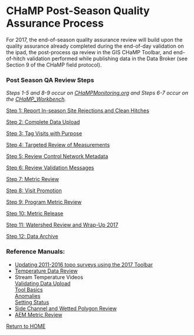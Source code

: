 # CHaMP Post-Season Quality Assurance Process 



For 2017, the end-of-season quality assurance review will
build upon the quality assurance already completed during the end-of-day
validation on the ipad, the post-process qa review in the GIS CHaMP Toolbar,
and end-of-hitch validation performed while publishing data in the Data Broker
(see Section 9 of the CHaMP field protocol). 



### Post Season QA Review Steps

*Steps 1-5 and 8-9 occur on [CHaMPMonitoring.org](www.champmonitoring.org) and Steps 6-7 occur on the [CHaMP_Workbench](http://workbench.northarrowresearch.com/).*  

[Step 1: Report In-season Site Rejections and Clean Hitches](QA_SiteRejections_CleanHitches.md)

[Step 2:  Complete Data Upload](QA_DataUpload.md)

[Step 3: Tag Visits with Purpose](QA_VisitTags.md)

[Step 4: Targeted Review of Measurements](QA_ReviewMeasurements.md)

[Step 5: Review Control Network Metadata](QA_ControlNetworkMetadata.md)

[Step 6: Review Validation Messages](QA_ReviewValidationMessages.md)

[Step 7: Metric Review](QA_MetricReview.md)

[Step 8: Visit Promotion](QA_VisitPromotion.md)

[Step 9: Program Metric Review](Review_ProgramMetricsXYear.md)

[Step 10: Metric Release](QA_MetricRelease.md)

[Step 11: Watershed Review and Wrap-Up 2017](CHaMP_Watershed_WrapUp.md)

[Step 12: Data Archive](QA_DataArchive.md)

### Reference Manuals:
* [Updating 2011-2016 topo surveys using the 2017 Toolbar](QA_Update_pre2017surveys.md)
* [Temperature Data Review](https://www.dropbox.com/s/fi1bi5je3scsy9g/CM.org%20-%20StreamTempQAProtocol_2014.pdf?dl=0)
* Stream Temperature Videos  
    [Validating Data Upload](https://www.champmonitoring.org/Program/RetrieveProgramDocumentFile/Tab/1177)  
    [Tool Basics](https://www.champmonitoring.org/Program/RetrieveProgramDocumentFile/Tab/1178)  
    [Anomalies](https://www.champmonitoring.org/Program/RetrieveProgramDocumentFile/Tab/1179)  
    [Setting Status](https://www.champmonitoring.org/Program/RetrieveProgramDocumentFile/Tab/1180)  
* [Side Channel and Wetted Polygon Review](https://www.dropbox.com/s/7yczqql7xpiml7k/CHaMP_QA_SideChannels_MultipleWettedPolygons_Topo_Photo_Upload_2016.pdf?dl=0)  
* [AEM Metric Review](https://www.dropbox.com/s/f1du0eq2mk2a3xr/AEM%20QA%20addendum%202017%20part%201.pdf?dl=0)

[Return to HOME](README.md)
